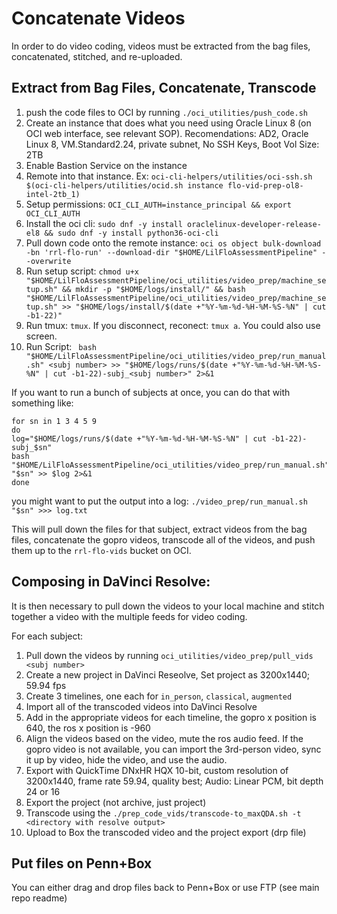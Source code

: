 # Concatenate Videos

In order to do video coding, videos must be extracted from the bag files, concatenated, stitched,
and re-uploaded.

## Extract from Bag Files, Concatenate, Transcode

1.  push the code files to OCI by running `./oci_utilities/push_code.sh`
2.  Create an instance that does what you need using Oracle Linux 8 (on OCI web interface, see relevant SOP). Recomendations: AD2, Oracle Linux 8, VM.Standard2.24, private subnet, No SSH Keys, Boot Vol Size: 2TB
3.  Enable Bastion Service on the instance
4.  Remote into that instance. Ex:
    `oci-cli-helpers/utilities/oci-ssh.sh $(oci-cli-helpers/utilities/ocid.sh instance flo-vid-prep-ol8-intel-2tb_1)`
5.  Setup permissions: `OCI_CLI_AUTH=instance_principal && export OCI_CLI_AUTH`
6.  Install the oci cli: `sudo dnf -y install oraclelinux-developer-release-el8 && sudo dnf -y install python36-oci-cli`
7.  Pull down code onto the remote instance:
    `oci os object bulk-download -bn 'rrl-flo-run' --download-dir "$HOME/LilFloAssessmentPipeline" --overwrite`
8.  Run setup script: `chmod u+x "$HOME/LilFloAssessmentPipeline/oci_utilities/video_prep/machine_setup.sh" && mkdir -p "$HOME/logs/install/" && bash "$HOME/LilFloAssessmentPipeline/oci_utilities/video_prep/machine_setup.sh" >> "$HOME/logs/install/$(date +"%Y-%m-%d-%H-%M-%S-%N" | cut -b1-22)"`
9.  Run tmux: `tmux`. If you disconnect, reconect: `tmux a`. You could also use screen.
10. Run Script: `  bash "$HOME/LilFloAssessmentPipeline/oci_utilities/video_prep/run_manual.sh" <subj number> >> "$HOME/logs/runs/$(date +"%Y-%m-%d-%H-%M-%S-%N" | cut -b1-22)-subj_<subj number>" 2>&1 `

If you want to run a bunch of subjects at once, you can do that with something like:

```{bash}
for sn in 1 3 4 5 9
do
log="$HOME/logs/runs/$(date +"%Y-%m-%d-%H-%M-%S-%N" | cut -b1-22)-subj_$sn"
bash "$HOME/LilFloAssessmentPipeline/oci_utilities/video_prep/run_manual.sh" "$sn" >> $log 2>&1
done
```

you might want to put the output into a log:
`./video_prep/run_manual.sh "$sn" >>> log.txt`

This will pull down the files for that subject, extract videos from the bag files,
concatenate the gopro videos, transcode all of the videos, and push them up to the
`rrl-flo-vids` bucket on OCI.

## Composing in DaVinci Resolve:

It is then necessary to pull down the videos to your local machine and stitch together a video
with the multiple feeds for video coding.

For each subject:

1.  Pull down the videos by running `oci_utilities/video_prep/pull_vids <subj number>`
2.  Create a new project in DaVinci Reseolve, Set project as 3200x1440; 59.94 fps
3.  Create 3 timelines, one each for `in_person`, `classical`, `augmented`
4.  Import all of the transcoded videos into DaVinci Resolve
5.  Add in the appropriate videos for each timeline, the gopro x position is 640, the ros x position is -960
6.  Align the videos based on the video, mute the ros audio feed. If the gopro video is not available, you can import the 3rd-person video, sync it up by video, hide the video, and use the audio.
7.  Export with QuickTime DNxHR HQX 10-bit, custom resolution of 3200x1440, frame rate 59.94, quality best; Audio: Linear PCM, bit depth 24 or 16
8.  Export the project (not archive, just project)
9.  Transcode using the `./prep_code_vids/transcode-to_maxQDA.sh -t <directory with resolve output>`
10. Upload to Box the transcoded video and the project export (drp file)

## Put files on Penn+Box

You can either drag and drop files back to Penn+Box or use FTP (see main repo readme)

